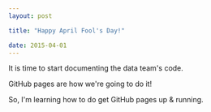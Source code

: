 ```yaml
---
layout: post

title: "Happy April Fool's Day!"

date: 2015-04-01
---
```


It is time to start documenting the data team's code.

GitHub pages are how we're going to do it!  

So, I'm learning how to do get GitHub pages up & running.
